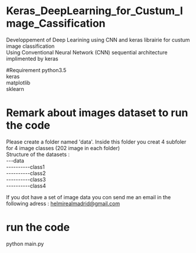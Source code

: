 # Keras_DeepLearning_for_Custum_Image_Cassification
Developpement of Deep Learining using CNN and keras librairie for custum image classification <br/>
Using Conventional Neural Network (CNN) sequential architecture implimented by keras 

#Requirement 
python3.5<br/>
keras<br/>
matplotlib<br/>
sklearn<br/>

# Remark about images dataset to run the code 

Please create a folder  named 'data'. Inside this folder you creat 4 subfoler for 4 image classes (202 image in each folder)<br/>
Structure of the datasets : <br/>
---data<br/>
----------class1<br/>
----------class2<br/>
----------class3<br/>
----------class4<br/>

If you dot have a set of image data  you con send me an email in the following adress : helmirealmadrid@gmail.com <br/>

# run the code
python main.py 
